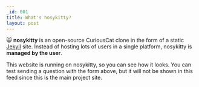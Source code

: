 ```yaml
---
_id: 001
title: What's nosykitty?
layout: post
---
```

 
:smiley_cat: **nosykitty** is an open-source CuriousCat clone in the form of a static [Jekyll](https://jekyllrb.com) site. Instead of hosting lots of users in a single platform, nosykitty is **managed by the user**. 

This website is running on nosykitty, so you can see how it looks. You can test sending a question with the form above, but it will not be shown in this feed since this is the main project site.

